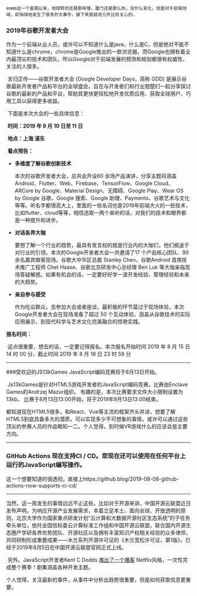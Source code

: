  	emmm这一个星期以来，地球转的还是那样慢，厦门还是那么热，没什么变化，但是对于前端领域，却悄悄地发生了很多的大事件，接下来我就说几件比较关心的。

### 2019年谷歌开发者大会

​	作为一个前端从业人员，或许可以不知道什么是java，什么是C，但是绝对不能不知道什么是chrome，chrome是Google推出的一款浏览器，而Google也拥有着业内最顶尖的技术和团队，所以Google对于前端发展的预测和规划都很有权威性，关注的人很多。

​	言归正传——谷歌开发者大会 (Google Developer Days，简称 GDD) 是展示谷歌最新开发者产品和平台的全球盛会。旨在与开发者们和行业翘楚们一起分享探讨谷歌的最新的产品和平台，帮助其更快更轻松地开发优质应用、获取全球用户、巧用工具以获得更多收益。

​	下面是本次大会的一些具体信息：

​	**时间：2019 年 9 月 10 日至 11 日**

​	**地点：上海 浦东**

​	**看点预告：**

- **多维度了解谷歌创新技术**

  本次的谷歌开发者大会，总共会开设60 余场产品演讲，分享主题将涵盖 Android、Flutter、Web、Firebase、TensorFlow、Google Cloud、ARCore by Google、Material Design、无障碍、Google Play、Wear OS by Google 谷歌、Google 搜索、Google 助理、Payments、谷歌艺术与文化等等。听名字都很高大上，里面的一些名词也是2019年前端大火的一些技术，比如flutter、cloud等等，相信选取一两个来听的话，对我们的技术和眼界都是一种提升和进步。

- **对话各界大咖**

  要想了解一个行业的趋势，最具有发言权的就是行业内的大咖们，他们痴迷于对行业的引领。本次的Google开发者大会一共邀请了17 个产品核心团队、90 余名嘉宾做客现场。谷歌大中华区总裁 Stanley Chen、谷歌Android 首席技术推广工程师 Chet Haase、谷歌北京研发中心总经理 Ben Luk 等大咖亲临现场答疑解惑。如果有机会的话，一定要好好学一波开发经验、管理经验和未来的大趋势。

- **亲自参与感受**

  作为吃瓜群众，去参加大会或者座谈，最积极的环节莫过于现场体验，本次Google开发者大会在现场准备了超过 50 个互动体验，涵盖从谷歌技术的实际应用展示，到现代科学与艺术文化完美融合的惊艳实践。

**报名时间：**

​	这点很重要，想去的话，一定要记得报名。本次报名开始时间 2019 年 8 月 15 日 14 时 00 分，截止时间 2019 年 8 月 18 日 23 时 59 分

---



###受欢迎的JS13kGames JavaScript编码竞赛将于8月13日开始。

​	Js13kGames是针对HTML5游戏开发者的JavaScript编码竞赛。比赛由Enclave Games的Andrzej Mazur组织。 有趣的是，本次比赛要求文件大小限制设置为13kb。 比赛于8月13日13:00开始，将于2019年9月13日13:00结束。

​	都知道现在HTML5很多，和React、Vue等主流的框架齐头并进，想要了解HTML5到底具备多大的潜质，可以实现多少不可想象的事情，或许可以通过这些顶尖的参赛人员的作品略知一二。个人觉得，到时候VR游戏什么的应该会是主要方向。

---



### GitHub Actions 现在支持CI / CD。您现在还可以使用在任何平台上运行的JavaScript编写操作。

​	这一个想要知道的很透彻，直接上https://github.blog/2019-08-08-github-actions-now-supports-ci-cd/

---



​	当然，这一周发生的事情远远不止这些。比如对于开源来讲，中国开源云联盟近日发布声明。为响应开源产业发展需求，本着立足本土、面向全球、开放透明的原则，北京大学作为国家重点研发计划“云计算和大数据开源社区生态系统”的子任务牵头单位，依托全国信标委云计算标准工作组和中国开源云联盟，联合国内开源生态圈产学研各界优势团队、开源社区以及拥有丰富知识产权相关经验的众多律师，共同研制形成重要成果——木兰系列开源许可证的《木兰宽松许可证，第1版》，已经于2019年8月5日在中国开源云联盟官网正式上线。

​	另外。JavaScript开发者Kent C Dodds [推出了一个播客](https://javascriptweekly.com/link/68253/web) Netflix风格，一次性完成整个赛季！剧集涵盖各种开发主题。

​	个人觉得，关注最新的事件，从事件中分析出趋势很重要，但是如何获取信息更重要。

